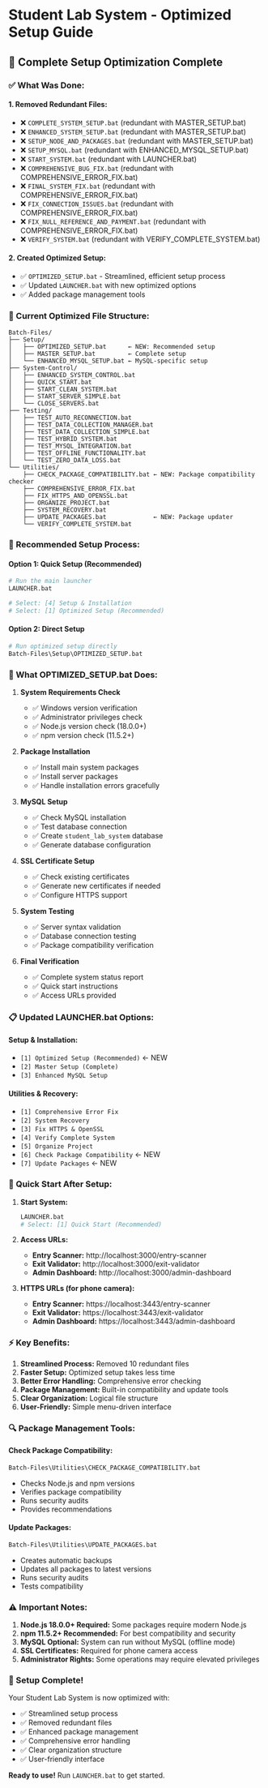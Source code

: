 # Student Lab System - Optimized Setup Guide

## 🚀 **Complete Setup Optimization Complete**

### **✅ What Was Done:**

#### **1. Removed Redundant Files:**
- ❌ `COMPLETE_SYSTEM_SETUP.bat` (redundant with MASTER_SETUP.bat)
- ❌ `ENHANCED_SYSTEM_SETUP.bat` (redundant with MASTER_SETUP.bat)
- ❌ `SETUP_NODE_AND_PACKAGES.bat` (redundant with MASTER_SETUP.bat)
- ❌ `SETUP_MYSQL.bat` (redundant with ENHANCED_MYSQL_SETUP.bat)
- ❌ `START_SYSTEM.bat` (redundant with LAUNCHER.bat)
- ❌ `COMPREHENSIVE_BUG_FIX.bat` (redundant with COMPREHENSIVE_ERROR_FIX.bat)
- ❌ `FINAL_SYSTEM_FIX.bat` (redundant with COMPREHENSIVE_ERROR_FIX.bat)
- ❌ `FIX_CONNECTION_ISSUES.bat` (redundant with COMPREHENSIVE_ERROR_FIX.bat)
- ❌ `FIX_NULL_REFERENCE_AND_PAYMENT.bat` (redundant with COMPREHENSIVE_ERROR_FIX.bat)
- ❌ `VERIFY_SYSTEM.bat` (redundant with VERIFY_COMPLETE_SYSTEM.bat)

#### **2. Created Optimized Setup:**
- ✅ `OPTIMIZED_SETUP.bat` - Streamlined, efficient setup process
- ✅ Updated `LAUNCHER.bat` with new optimized options
- ✅ Added package management tools

### **📁 Current Optimized File Structure:**

```
Batch-Files/
├── Setup/
│   ├── OPTIMIZED_SETUP.bat      ← NEW: Recommended setup
│   ├── MASTER_SETUP.bat         ← Complete setup
│   └── ENHANCED_MYSQL_SETUP.bat ← MySQL-specific setup
├── System-Control/
│   ├── ENHANCED_SYSTEM_CONTROL.bat
│   ├── QUICK_START.bat
│   ├── START_CLEAN_SYSTEM.bat
│   ├── START_SERVER_SIMPLE.bat
│   └── CLOSE_SERVERS.bat
├── Testing/
│   ├── TEST_AUTO_RECONNECTION.bat
│   ├── TEST_DATA_COLLECTION_MANAGER.bat
│   ├── TEST_DATA_COLLECTION_SIMPLE.bat
│   ├── TEST_HYBRID_SYSTEM.bat
│   ├── TEST_MYSQL_INTEGRATION.bat
│   ├── TEST_OFFLINE_FUNCTIONALITY.bat
│   └── TEST_ZERO_DATA_LOSS.bat
└── Utilities/
    ├── CHECK_PACKAGE_COMPATIBILITY.bat ← NEW: Package compatibility checker
    ├── COMPREHENSIVE_ERROR_FIX.bat
    ├── FIX_HTTPS_AND_OPENSSL.bat
    ├── ORGANIZE_PROJECT.bat
    ├── SYSTEM_RECOVERY.bat
    ├── UPDATE_PACKAGES.bat             ← NEW: Package updater
    └── VERIFY_COMPLETE_SYSTEM.bat
```

### **🎯 Recommended Setup Process:**

#### **Option 1: Quick Setup (Recommended)**
```bash
# Run the main launcher
LAUNCHER.bat

# Select: [4] Setup & Installation
# Select: [1] Optimized Setup (Recommended)
```

#### **Option 2: Direct Setup**
```bash
# Run optimized setup directly
Batch-Files\Setup\OPTIMIZED_SETUP.bat
```

### **🔧 What OPTIMIZED_SETUP.bat Does:**

1. **System Requirements Check**
   - ✅ Windows version verification
   - ✅ Administrator privileges check
   - ✅ Node.js version check (18.0.0+)
   - ✅ npm version check (11.5.2+)

2. **Package Installation**
   - ✅ Install main system packages
   - ✅ Install server packages
   - ✅ Handle installation errors gracefully

3. **MySQL Setup**
   - ✅ Check MySQL installation
   - ✅ Test database connection
   - ✅ Create `student_lab_system` database
   - ✅ Generate database configuration

4. **SSL Certificate Setup**
   - ✅ Check existing certificates
   - ✅ Generate new certificates if needed
   - ✅ Configure HTTPS support

5. **System Testing**
   - ✅ Server syntax validation
   - ✅ Database connection testing
   - ✅ Package compatibility verification

6. **Final Verification**
   - ✅ Complete system status report
   - ✅ Quick start instructions
   - ✅ Access URLs provided

### **📋 Updated LAUNCHER.bat Options:**

#### **Setup & Installation:**
- `[1] Optimized Setup (Recommended)` ← NEW
- `[2] Master Setup (Complete)`
- `[3] Enhanced MySQL Setup`

#### **Utilities & Recovery:**
- `[1] Comprehensive Error Fix`
- `[2] System Recovery`
- `[3] Fix HTTPS & OpenSSL`
- `[4] Verify Complete System`
- `[5] Organize Project`
- `[6] Check Package Compatibility` ← NEW
- `[7] Update Packages` ← NEW

### **🚀 Quick Start After Setup:**

1. **Start System:**
   ```bash
   LAUNCHER.bat
   # Select: [1] Quick Start (Recommended)
   ```

2. **Access URLs:**
   - **Entry Scanner:** http://localhost:3000/entry-scanner
   - **Exit Validator:** http://localhost:3000/exit-validator
   - **Admin Dashboard:** http://localhost:3000/admin-dashboard

3. **HTTPS URLs (for phone camera):**
   - **Entry Scanner:** https://localhost:3443/entry-scanner
   - **Exit Validator:** https://localhost:3443/exit-validator
   - **Admin Dashboard:** https://localhost:3443/admin-dashboard

### **⚡ Key Benefits:**

1. **Streamlined Process:** Removed 10 redundant files
2. **Faster Setup:** Optimized setup takes less time
3. **Better Error Handling:** Comprehensive error checking
4. **Package Management:** Built-in compatibility and update tools
5. **Clear Organization:** Logical file structure
6. **User-Friendly:** Simple menu-driven interface

### **🔍 Package Management Tools:**

#### **Check Package Compatibility:**
```bash
Batch-Files\Utilities\CHECK_PACKAGE_COMPATIBILITY.bat
```
- Checks Node.js and npm versions
- Verifies package compatibility
- Runs security audits
- Provides recommendations

#### **Update Packages:**
```bash
Batch-Files\Utilities\UPDATE_PACKAGES.bat
```
- Creates automatic backups
- Updates all packages to latest versions
- Runs security audits
- Tests compatibility

### **⚠️ Important Notes:**

1. **Node.js 18.0.0+ Required:** Some packages require modern Node.js
2. **npm 11.5.2+ Recommended:** For best compatibility and security
3. **MySQL Optional:** System can run without MySQL (offline mode)
4. **SSL Certificates:** Required for phone camera access
5. **Administrator Rights:** Some operations may require elevated privileges

### **🎉 Setup Complete!**

Your Student Lab System is now optimized with:
- ✅ Streamlined setup process
- ✅ Removed redundant files
- ✅ Enhanced package management
- ✅ Comprehensive error handling
- ✅ Clear organization structure
- ✅ User-friendly interface

**Ready to use!** Run `LAUNCHER.bat` to get started.
